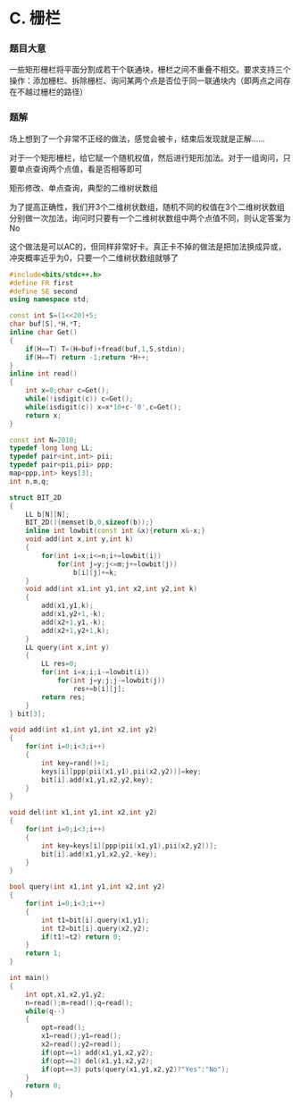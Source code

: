 # C. 栅栏

### 题目大意

一些矩形栅栏将平面分割成若干个联通块，栅栏之间不重叠不相交。要求支持三个操作：添加栅栏、拆除栅栏、询问某两个点是否位于同一联通块内（即两点之间存在不越过栅栏的路径）

### 题解

场上想到了一个非常不正经的做法，感觉会被卡，结束后发现就是正解……

对于一个矩形栅栏，给它赋一个随机权值，然后进行矩形加法。对于一组询问，只要单点查询两个点值，看是否相等即可

矩形修改、单点查询，典型的二维树状数组

为了提高正确性，我们开3个二维树状数组，随机不同的权值在3个二维树状数组分别做一次加法，询问时只要有一个二维树状数组中两个点值不同，则认定答案为No

这个做法是可以AC的，但同样非常好卡。真正卡不掉的做法是把加法换成异或，冲突概率近乎为0，只要一个二维树状数组就够了

```cpp
#include<bits/stdc++.h>
#define FR first
#define SE second
using namespace std;

const int S=(1<<20)+5;
char buf[S],*H,*T;
inline char Get()
{
    if(H==T) T=(H=buf)+fread(buf,1,S,stdin);
    if(H==T) return -1;return *H++;
}
inline int read()
{
    int x=0;char c=Get();
    while(!isdigit(c)) c=Get();
    while(isdigit(c)) x=x*10+c-'0',c=Get();
    return x;
}

const int N=2010;
typedef long long LL;
typedef pair<int,int> pii;
typedef pair<pii,pii> ppp;
map<ppp,int> keys[3];
int n,m,q;

struct BIT_2D
{
    LL b[N][N];
    BIT_2D(){memset(b,0,sizeof(b));}
    inline int lowbit(const int &x){return x&-x;}
    void add(int x,int y,int k)
    {
        for(int i=x;i<=n;i+=lowbit(i))
            for(int j=y;j<=m;j+=lowbit(j))
                b[i][j]+=k;
    }
    void add(int x1,int y1,int x2,int y2,int k)
    {
        add(x1,y1,k);
        add(x1,y2+1,-k);
        add(x2+1,y1,-k);
        add(x2+1,y2+1,k);
    }
    LL query(int x,int y)
    {
        LL res=0;
        for(int i=x;i;i-=lowbit(i))
            for(int j=y;j;j-=lowbit(j))
                res+=b[i][j];
        return res;
    }
} bit[3];

void add(int x1,int y1,int x2,int y2)
{
    for(int i=0;i<3;i++)
    {
        int key=rand()+1;
        keys[i][ppp(pii(x1,y1),pii(x2,y2))]=key;
        bit[i].add(x1,y1,x2,y2,key);
    }
}

void del(int x1,int y1,int x2,int y2)
{
    for(int i=0;i<3;i++)
    {
        int key=keys[i][ppp(pii(x1,y1),pii(x2,y2))];
        bit[i].add(x1,y1,x2,y2,-key);
    }
}

bool query(int x1,int y1,int x2,int y2)
{
    for(int i=0;i<3;i++)
    {
        int t1=bit[i].query(x1,y1);
        int t2=bit[i].query(x2,y2);
        if(t1!=t2) return 0;
    }
    return 1;
}

int main()
{
    int opt,x1,x2,y1,y2;
    n=read();m=read();q=read();
    while(q--)
    {
        opt=read();
        x1=read();y1=read();
        x2=read();y2=read();
        if(opt==1) add(x1,y1,x2,y2);
        if(opt==2) del(x1,y1,x2,y2);
        if(opt==3) puts(query(x1,y1,x2,y2)?"Yes":"No");
    }
    return 0;
}
```

